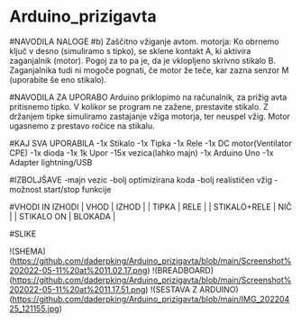 # Arduino_prizigavta


#NAVODILA NALOGE
#b) Zaščitno vžiganje avtom. motorja: Ko obrnemo ključ v desno (simuliramo s tipko), se sklene kontakt A, ki aktivira zaganjalnik (motor). Pogoj za to pa je, da je vklopljeno skrivno stikalo B. Zaganjalnika tudi ni mogoče pognati, če motor že teče, kar zazna senzor M (uporabite še eno stikalo).

#NAVODILA ZA UPORABO
Arduino priklopimo na računalnik, za prižig avta pritisnemo tipko. V kolikor se program ne zažene, prestavite stikalo. Z držanjem tipke simuliramo zastajanje vžiga motorja, ter neuspel vžig. Motor ugasnemo z prestavo ročice na stikalu.

#KAJ SVA UPORABILA
-1x Stikalo
-1x Tipka
-1x Rele
-1x DC motor(Ventilator CPE)
-1x dioda
-1x 1k Upor
-15x vezica(lahko majn)
-1x Arduino Uno
-1x Adapter lightning/USB

#IZBOLJŠAVE
-majn vezic
-bolj optimizirana koda
-bolj realističen vžig
-možnost start/stop funkcije

#VHODI IN IZHODI
|    VHOD      |  IZHOD  |
|    TIPKA     |  RELE   |
| STIKALO+RELE |   NIČ   |
|  STIKALO ON  | BLOKADA |

#SLIKE

!(SHEMA)(https://github.com/daderpking/Arduino_prizigavta/blob/main/Screenshot%202022-05-11%20at%2011.02.17.png)
!(BREADBOARD)(https://github.com/daderpking/Arduino_prizigavta/blob/main/Screenshot%202022-05-11%20at%2011.17.51.png)
!(SESTAVA Z ARDUINO)(https://github.com/daderpking/Arduino_prizigavta/blob/main/IMG_20220425_121155.jpg)
